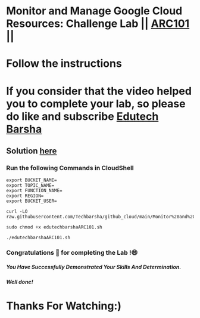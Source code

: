 # Monitor and Manage Google Cloud Resources: Challenge Lab || [ARC101](https://www.cloudskillsboost.google/focuses/60441?parent=catalog) ||
# Follow the instructions

# If you consider that the video helped you to complete your lab, so please do like and subscribe [Edutech Barsha](https://www.youtube.com/@edutechbarsha)
## Solution [here](https://youtu.be/--0eM52knok)

### Run the following Commands in CloudShell

```
export BUCKET_NAME=
export TOPIC_NAME=
export FUNCTION_NAME=
export REGION=
export BUCKET_USER=
```
```
curl -LO raw.githubusercontent.com/Techbarsha/github_cloud/main/Monitor%20and%20Manage%20Google%20Cloud%20Resources%3A%20Challenge%20Lab/edutechbarshaARC101.sh

sudo chmod +x edutechbarshaARC101.sh

./edutechbarshaARC101.sh
```

### Congratulations 🎉 for completing the Lab !😄

##### *You Have Successfully Demonstrated Your Skills And Determination.*

#### *Well done!*

# Thanks For Watching:)
